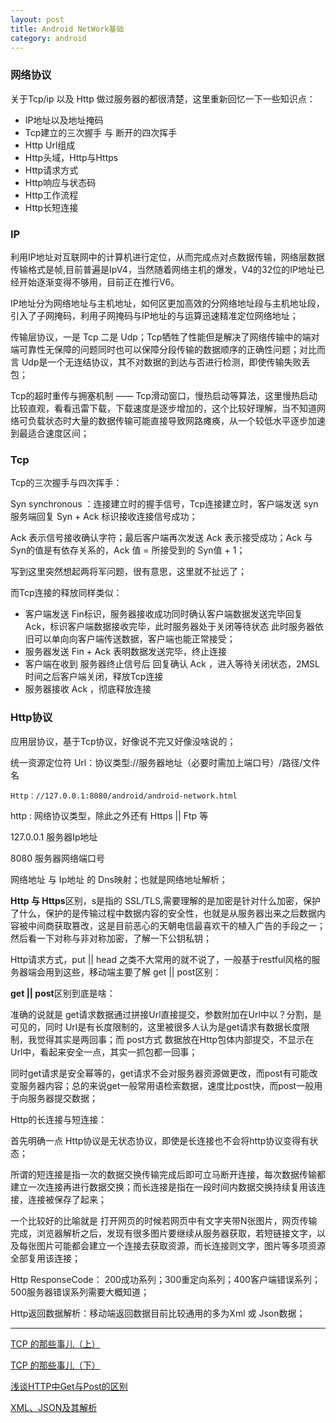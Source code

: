 ```yaml
---
layout: post
title: Android NetWork基础
category: android
---
```



### 网络协议

关于Tcp/ip 以及 Http 做过服务器的都很清楚，这里重新回忆一下一些知识点：

* IP地址以及地址掩码
* Tcp建立的三次握手 与 断开的四次挥手      
* Http Url组成
* Http头域，Http与Https        
* Http请求方式       
* Http响应与状态码      
* Http工作流程       
* Http长短连接    

### IP

利用IP地址对互联网中的计算机进行定位，从而完成点对点数据传输，网络层数据传输格式是帧,目前普遍是IpV4，当然随着网络主机的爆发，V4的32位的IP地址已经开始逐渐变得不够用，目前正在推行V6。

IP地址分为网络地址与主机地址，如何区更加高效的分网络地址段与主机地址段，引入了子网掩码，利用子网掩码与IP地址的与运算迅速精准定位网络地址；


传输层协议，一是 Tcp 二是 Udp；Tcp牺牲了性能但是解决了网络传输中的端对端可靠性无保障的问题同时也可以保障分段传输的数据顺序的正确性问题；对比而言 Udp是一个无连结协议，其不对数据的到达与否进行检测，即使传输失败丢包；

Tcp的超时重传与拥塞机制 —— Tcp滑动窗口，慢热启动等算法，这里慢热启动比较直观，看看迅雷下载，下载速度是逐步增加的，这个比较好理解，当不知道网络可负载状态时大量的数据传输可能直接导致网路瘫痪，从一个较低水平逐步加速到最适合速度区间；


### Tcp

Tcp的三次握手与四次挥手：

Syn synchronous  ：连接建立时的握手信号，Tcp连接建立时，客户端发送 syn 服务端回复 Syn + Ack 标识接收连接信号成功；

Ack 表示信号接收确认字符；最后客户端再次发送 Ack 表示接受成功；Ack 与 Syn的值是有依存关系的，Ack 值 = 所接受到的 Syn值 + 1；

写到这里突然想起两将军问题，很有意思，这里就不扯远了；


而Tcp连接的释放同样类似：
* 客户端发送 Fin标识，服务器接收成功同时确认客户端数据发送完毕回复 Ack，标识客户端数据接收完毕，此时服务器处于关闭等待状态   此时服务器依旧可以单向向客户端传送数据，客户端也能正常接受；
*  服务器发送 Fin + Ack 表明数据发送完毕，终止连接      
*  客户端在收到 服务器终止信号后 回复确认 Ack ，进入等待关闭状态，2MSL时间之后客户端关闭，释放Tcp连接    
*  服务器接收  Ack ，彻底释放连接     


### Http协议

应用层协议，基于Tcp协议，好像说不完又好像没啥说的；

统一资源定位符 Url：协议类型://服务器地址（必要时需加上端口号）/路径/文件名

`Http：//127.0.0.1:8080/android/android-network.html`

http : 网络协议类型，除此之外还有 Https || Ftp 等

127.0.0.1 服务器Ip地址

8080 服务器网络端口号

网络地址 与 Ip地址 的 Dns映射；也就是网络地址解析；


**Http 与 Https**区别，s是指的 SSL/TLS,需要理解的是加密是针对什么加密，保护了什么，保护的是传输过程中数据内容的安全性，也就是从服务器出来之后数据内容被中间商获取篡改，这是目前恶心的天朝电信最喜欢干的植入广告的手段之一；然后看一下对称与非对称加密，了解一下公钥私钥；

Http请求方式，put \|\| head 之类不大常用的就不说了，一般基于restful风格的服务器端会用到这些，移动端主要了解 get \|\| post区别：

**get \|\| post**区别到底是啥：

准确的说就是 get请求数据通过拼接Url直接提交，参数附加在Url中以？分割，是可见的，同时 Url是有长度限制的，这里被很多人认为是get请求有数据长度限制，我觉得其实是两回事；而 post方式 数据放在Http包体内部提交，不显示在 Url中，看起来安全一点，其实一抓包都一回事；

同时get请求是安全幂等的，get请求不会对服务器资源做更改，而post有可能改变服务器内容；总的来说get一般常用语检索数据，速度比post快，而post一般用于向服务器提交数据；

Http的长连接与短连接：

首先明确一点 Http协议是无状态协议，即使是长连接也不会将http协议变得有状态；

所谓的短连接是指一次的数据交换传输完成后即可立马断开连接，每次数据传输都建立一次连接再进行数据交换；而长连接是指在一段时间内数据交换持续复用该连接，连接被保存了起来；

一个比较好的比喻就是 打开网页的时候若网页中有文字夹带N张图片，网页传输完成，浏览器解析之后，发现有很多图片要继续从服务器获取，若短链接文字，以及每张图片可能都会建立一个连接去获取资源，而长连接则文字，图片等多项资源全部复用该连接；


Http ResponseCode：
200成功系列；300重定向系列；400客户端错误系列；500服务器错误系列需要大概知道；

Http返回数据解析：移动端返回数据目前比较通用的多为Xml 或 Json数据；





---

[TCP 的那些事儿（上）](http://coolshell.cn/articles/11564.html)

[TCP 的那些事儿（下）](http://coolshell.cn/articles/11609.html)

[浅谈HTTP中Get与Post的区别](http://www.cnblogs.com/hyddd/archive/2009/03/31/1426026.html)

[XML、JSON及其解析](http://blog.jobbole.com/79252/)
